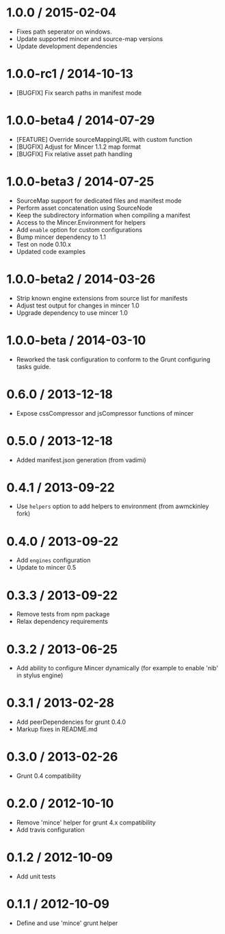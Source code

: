 1.0.0 / 2015-02-04
==================

  * Fixes path seperator on windows.
  * Update supported mincer and source-map versions
  * Update development dependencies

1.0.0-rc1 / 2014-10-13
==================

 * [BUGFIX] Fix search paths in manifest mode

1.0.0-beta4 / 2014-07-29
==================

 * [FEATURE] Override sourceMappingURL with custom function
 * [BUGFIX] Adjust for Mincer 1.1.2 map format
 * [BUGFIX] Fix relative asset path handling

1.0.0-beta3 / 2014-07-25
==================

 * SourceMap support for dedicated files and manifest mode
 * Perform asset concatenation using SourceNode
 * Keep the subdirectory information when compiling a manifest
 * Access to the Mincer.Environment for helpers
 * Add `enable` option for custom configurations
 * Bump mincer dependency to 1.1
 * Test on node 0.10.x
 * Updated code examples

1.0.0-beta2 / 2014-03-26 
==================

 * Strip known engine extensions from source list for manifests
 * Adjust test output for changes in mincer 1.0
 * Upgrade dependency to use mincer 1.0

1.0.0-beta / 2014-03-10 
==================

 * Reworked the task configuration to conform to the Grunt configuring tasks guide.

0.6.0 / 2013-12-18
==================

 * Expose cssCompressor and jsCompressor functions of mincer

0.5.0 / 2013-12-18
==================

 * Added manifest.json generation (from vadimi)

0.4.1 / 2013-09-22 
==================

 * Use `helpers` option to add helpers to environment (from awmckinley fork)

0.4.0 / 2013-09-22 
==================

 * Add `engines` configuration
 * Update to mincer 0.5

0.3.3 / 2013-09-22 
==================

 * Remove tests from npm package
 * Relax dependency requirements

0.3.2 / 2013-06-25 
==================

 * Add ability to configure Mincer dynamically (for example to enable 'nib' in stylus engine)

0.3.1 / 2013-02-28 
==================

 * Add peerDependencies for grunt 0.4.0
 * Markup fixes in README.md

0.3.0 / 2013-02-26 
==================

 * Grunt 0.4 compatibility

0.2.0 / 2012-10-10 
==================

  * Remove 'mince' helper for grunt 4.x compatibility
  * Add travis configuration

0.1.2 / 2012-10-09 
==================

  * Add unit tests

0.1.1 / 2012-10-09 
==================

  * Define and use 'mince' grunt helper
